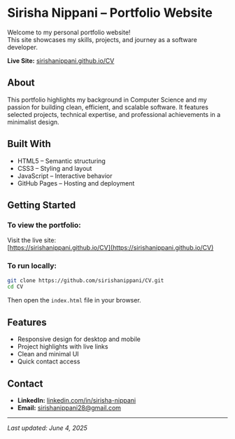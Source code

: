 # Sirisha Nippani – Portfolio Website

Welcome to my personal portfolio website!  
This site showcases my skills, projects, and journey as a software developer.

**Live Site:** [sirishanippani.github.io/CV](https://sirishanippani.github.io/CV)


## About

This portfolio highlights my background in Computer Science and my passion for building clean, efficient, and scalable software. It features selected projects, technical expertise, and professional achievements in a minimalist design.



## Built With

- HTML5 – Semantic structuring
- CSS3 – Styling and layout
- JavaScript – Interactive behavior
- GitHub Pages – Hosting and deployment



## Getting Started

### To view the portfolio:

Visit the live site:  
[https://sirishanippani.github.io/CV](https://sirishanippani.github.io/CV)

### To run locally:

```bash
git clone https://github.com/sirishanippani/CV.git
cd CV
```

Then open the `index.html` file in your browser.



## Features

- Responsive design for desktop and mobile
- Project highlights with live links
- Clean and minimal UI
- Quick contact access



## Contact

- **LinkedIn:** [linkedin.com/in/sirisha-nippani](https://www.linkedin.com/in/sirisha-nippani/)
- **Email:** sirishanippani28@gmail.com


---

*Last updated: June 4, 2025*
